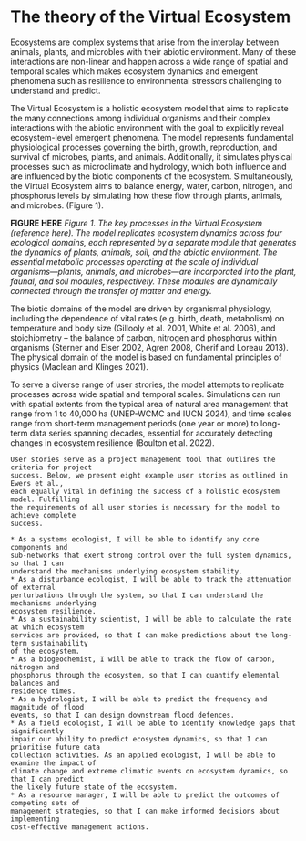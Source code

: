 # The theory of the Virtual Ecosystem

Ecosystems are complex systems that arise from the interplay between animals, plants,
and microbles with their abiotic environment. Many of these interactions are non-linear
and happen across a wide range of spatial and temporal scales which makes ecosystem
dynamics and emergent phenomena such as resilience to environmental stressors
challenging to understand and predict.

The Virtual Ecosystem is a holistic ecosystem model that aims to replicate the many
connections among individual organisms and their complex interactions with the abiotic
environment with the goal to explicitly reveal ecosystem-level emergent phenomena.
The model represents fundamental physiological processes governing the birth, growth,
reproduction, and survival of microbes, plants, and animals. Additionally, it simulates
physical processes such as microclimate and hydrology, which both influence and are
influenced by the biotic components of the ecosystem. Simultaneously, the Virtual
Ecosystem aims to balance energy, water, carbon, nitrogen, and phosphorus
levels by simulating how these flow through plants, animals, and microbes. (Figure 1).

**FIGURE HERE**
*Figure 1. The key processes in the Virtual Ecosystem (reference here).
The model replicates ecosystem dynamics across four ecological domains, each represented
by a separate module that generates the dynamics of plants, animals, soil, and the
abiotic environment. The essential metabolic processes operating at the scale of
individual organisms—plants, animals, and microbes—are incorporated into the plant,
faunal, and soil modules, respectively. These modules are dynamically connected through
the transfer of matter and energy.*

The biotic domains of the model are driven by organismal physiology, including the
dependence of vital rates (e.g. birth, death, metabolism) on temperature and body size
(Gillooly et al. 2001, White et al. 2006), and stoichiometry – the balance of carbon,
nitrogen and phosphorus within organisms
(Sterner and Elser 2002, Agren 2008, Cherif and Loreau 2013). The physical domain of the
model is based on fundamental principles of physics (Maclean and Klinges 2021).

To serve a diverse range of user strories, the model attempts to replicate processes
across wide spatial and temporal scales. Simulations can run with spatial extents from
the typical area of natural area management that range from 1 to 40,000 ha
(UNEP-WCMC and IUCN 2024), and time scales range from short-term management periods
(one year or more) to long-term data series spanning decades, essential for accurately
detecting changes in ecosystem resilience (Boulton et al. 2022).

```{admonition} User Stories
User stories serve as a project management tool that outlines the criteria for project
success. Below, we present eight example user stories as outlined in Ewers et al.,
each equally vital in defining the success of a holistic ecosystem model. Fulfilling
the requirements of all user stories is necessary for the model to achieve complete
success.

* As a systems ecologist, I will be able to identify any core components and
sub-networks that exert strong control over the full system dynamics, so that I can
understand the mechanisms underlying ecosystem stability.
* As a disturbance ecologist, I will be able to track the attenuation of external
perturbations through the system, so that I can understand the mechanisms underlying
ecosystem resilience.
* As a sustainability scientist, I will be able to calculate the rate at which ecosystem
services are provided, so that I can make predictions about the long-term sustainability
of the ecosystem.
* As a biogeochemist, I will be able to track the flow of carbon, nitrogen and
phosphorus through the ecosystem, so that I can quantify elemental balances and
residence times.
* As a hydrologist, I will be able to predict the frequency and magnitude of flood
events, so that I can design downstream flood defences.
* As a field ecologist, I will be able to identify knowledge gaps that significantly
impair our ability to predict ecosystem dynamics, so that I can prioritise future data
collection activities. As an applied ecologist, I will be able to examine the impact of
climate change and extreme climatic events on ecosystem dynamics, so that I can predict
the likely future state of the ecosystem.
* As a resource manager, I will be able to predict the outcomes of competing sets of
management strategies, so that I can make informed decisions about implementing
cost-effective management actions.
```
